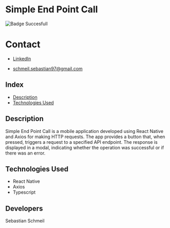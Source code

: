 # **Simple End Point Call**

![Badge Succesfull](https://img.shields.io/badge/STATUS-FINALIZED-green)

# Contact
* [LinkedIn](https://www.linkedin.com/in/sebastian-schmeil/)

* schmeil.sebastian97@gmail.com

## Index

- [Description](#description)
- [Technologies Used](#technologies-used)

## Description
Simple End Point Call is a mobile application developed using React Native and Axios for making HTTP requests. The app provides a button that, when pressed, triggers a request to a specified API endpoint. The response is displayed in a modal, indicating whether the operation was successful or if there was an error.

## Technologies Used
+ React Native
+ Axios
+ Typescript

## Developers
Sebastian Schmeil
